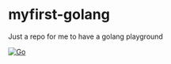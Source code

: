 # myfirst-golang
Just a repo for me to have a golang playground

[![Go](https://github.com/cjnovak98/myfirst-golang/actions/workflows/go.yml/badge.svg?branch=main)](https://github.com/cjnovak98/myfirst-golang/actions/workflows/go.yml)
